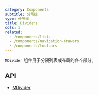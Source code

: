 ```yaml
---
category: Components
subtitle: 分隔线
type: 分隔线
title: Dividers
cols: 1
related:
  - /components/lists
  - /components/navigation-drawers
  - /components/toolbars
---
```


`MDivider` 组件用于分隔列表或布局的各个部分。

## API

- [MDivider](/api/MDivider)